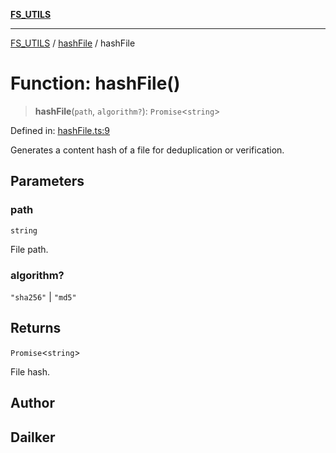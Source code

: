 [**FS_UTILS**](../../README.md)

***

[FS_UTILS](../../README.md) / [hashFile](../README.md) / hashFile

# Function: hashFile()

> **hashFile**(`path`, `algorithm?`): `Promise`\<`string`\>

Defined in: [hashFile.ts:9](https://github.com/dailker/everyutil-js/blob/7799f3f003cb23f425be3f1c83c38483e2648188/src/fs/hashFile.ts#L9)

Generates a content hash of a file for deduplication or verification.

## Parameters

### path

`string`

File path.

### algorithm?

`"sha256"` | `"md5"`

## Returns

`Promise`\<`string`\>

File hash.

## Author

## Dailker
